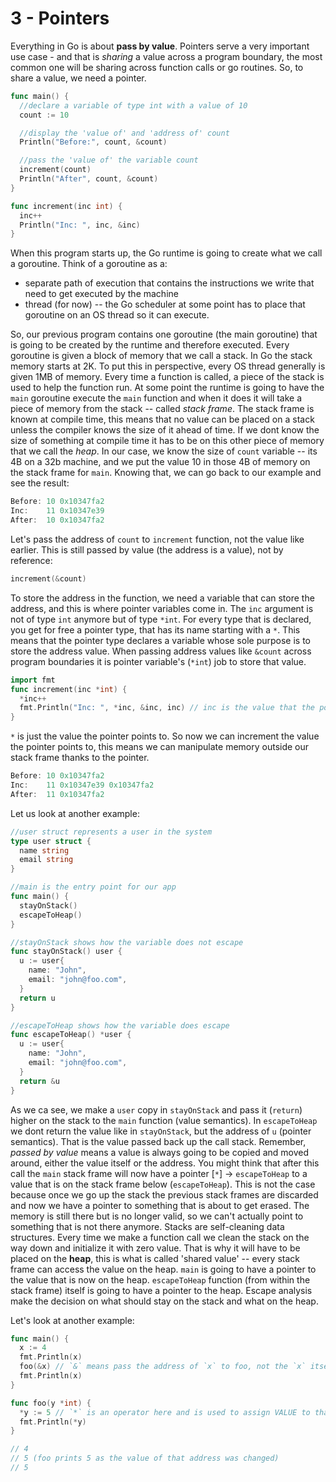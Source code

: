 # 3 - Pointers

Everything in Go is about **pass by value**. Pointers serve a very important use case - and that is *sharing* a value across a program boundary, the most common one will be sharing across function calls or go routines. So, to share a value, we need a pointer.

```go
func main() {
  //declare a variable of type int with a value of 10
  count := 10

  //display the 'value of' and 'address of' count
  Println("Before:", count, &count)

  //pass the 'value of' the variable count
  increment(count)
  Println("After", count, &count)
}

func increment(inc int) {
  inc++
  Println("Inc: ", inc, &inc)
}

```

When this program starts up, the Go runtime is going to create what we call a goroutine. Think of a goroutine as a:

* separate path of execution that contains the instructions we write that need to get executed by the machine
* thread (for now) -- the Go scheduler at some point has to place that goroutine on an OS thread so it can execute.

So, our previous program contains one goroutine (the main goroutine) that is going to be created by the runtime and therefore executed. Every goroutine is given a block of memory that we call a stack. In Go the stack memory starts at 2K. To put this in perspective, every OS thread generally is given 1MB of memory. Every time a function is called, a piece of the stack is used to help the function run. At some point the runtime is going to have the `main` goroutine execute the `main` function and when it does it will take a piece of memory from the stack -- called *stack frame*. The stack frame is known at compile time, this means that no value can be placed on a stack unless the compiler knows the size of it ahead of time. If we dont know the size of something at compile time it has to be on this other piece of memory that we call the *heap*.
In our case, we know the size of `count` variable -- its 4B on a 32b machine, and we put the value 10 in those 4B of memory on the stack frame for `main`. Knowing that, we can go back to our example and see the result:

```go
Before: 10 0x10347fa2
Inc:    11 0x10347e39
After:  10 0x10347fa2
```

Let's pass the address of `count` to `increment` function, not the value like earlier. This is still passed by value (the address is a value), not by reference:

```go
increment(&count)
```

To store the address in the function, we need a variable that can store the address, and this is where pointer variables come in. The `inc` argument is not of type `int` anymore but of type `*int`. For every type that is declared, you get for free a pointer type, that has its name starting with a `*`. This means that the pointer type declares a variable whose sole purpose is to store the address value. When passing address values like `&count` across program boundaries it is pointer variable's (`*int`) job to store that value.

```go
import fmt
func increment(inc *int) {
  *inc++
  fmt.Println("Inc: ", *inc, &inc, inc) // inc is the value that the pointer points to
}
```

`*` is just the value the pointer points to. So now we can increment the value the pointer points to, this means we can manipulate memory outside our stack frame thanks to the pointer.

```go
Before: 10 0x10347fa2
Inc:    11 0x10347e39 0x10347fa2
After:  11 0x10347fa2
```

Let us look at another example:

```go
//user struct represents a user in the system
type user struct {
  name string
  email string
}

//main is the entry point for our app
func main() {
  stayOnStack()
  escapeToHeap()
}

//stayOnStack shows how the variable does not escape
func stayOnStack() user {
  u := user{
    name: "John",
    email: "john@foo.com",
  }
  return u
}

//escapeToHeap shows how the variable does escape
func escapeToHeap() *user {
  u := user{
    name: "John",
    email: "john@foo.com",
  }
  return &u
}
```

As we ca see, we make a `user` copy in `stayOnStack` and pass it (`return`) higher on the stack to the `main` function (value semantics). In `escapeToHeap` we dont return the value like in `stayOnStack`, but the address of `u` (pointer semantics). That is the value passed back up the call stack. Remember, *passed by value* means a value is always going to be copied and moved around, either the value itself or the address. You might think that after this call the `main` stack frame will now have a pointer [`*`] -> `escapeToHeap` to a value that is on the stack frame below (`escapeToHeap`). This is not the case because once we go up the stack the previous stack frames are discarded and now we have a pointer to something that is about to get erased. The memory is still there but is no longer valid, so we can't actually point to something that is not there anymore. Stacks are self-cleaning data structures. Every time we make a function call we clean the stack on the way down and initialize it with zero value. That is why it will have to be placed on the **heap**, this is what is called 'shared value' -- every stack frame can access the value on the heap. `main` is going to have a pointer to the value that is now on the heap. `escapeToHeap` function (from within the stack frame) itself is going to have a pointer to the heap. Escape analysis make the decision on what should stay on the stack and what on the heap.

Let's look at another example:

```go
func main() {
  x := 4
  fmt.Println(x)
  foo(&x) // `&` means pass the address of `x` to foo, not the `x` itself
  fmt.Println(x)
}

func foo(y *int) {
  *y := 5 // `*` is an operator here and is used to assign VALUE to that address
  fmt.Println(*y)
}

// 4
// 5 (foo prints 5 as the value of that address was changed)
// 5
```

